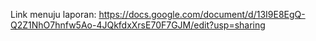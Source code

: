 Link menuju laporan: https://docs.google.com/document/d/13I9E8EgQ-Q2Z1NhO7hnfw5Ao-4JQkfdxXrsE70F7GJM/edit?usp=sharing
